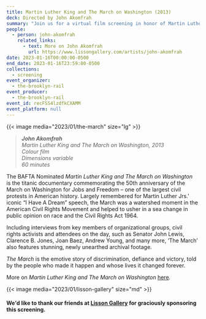 ```yaml
---
title: Martin Luther King and The March on Washington (2013)
deck: Directed by John Akomfrah
summary: "Join us for a virtual film screening in honor of Martin Luther King Jr. Day. "
people:
  - person: john-akomfrah
    related_links:
      - text: More on John Akomfrah
        url: https://www.lissongallery.com/artists/john-akomfrah
date: 2023-01-16T00:00:00-0500
end_date: 2023-01-16T23:59:00-0500
collections:
  - screening
event_organizer:
  - the-brooklyn-rail
event_producer:
  - the-brooklyn-rail
event_id: recFSS4lzdfkCXAMM
event_platform: null
---
```

{{< image media="2023/01/the-march" size="lg" >}}

> ***John Akomfrah***\
> *Martin Luther King and The March on Washington, 2013*\
> *Colour film*\
> *Dimensions variable*\
> *60 minutes*

The BAFTA Nominated *Martin Luther King and The March on Washington* is the titanic documentary commemorating the 50th anniversary of the March on Washington for Jobs and Freedom – one of the largest civil protests in American history. Largely remembered for Martin Luther Jrs.' iconic “I Have A Dream” speech, the March was a watershed moment in the American Civil Rights Movement and helped to usher in a sea change in public opinion on race and the Civil Rights Act 1964.

Including interviews from key members of organizational groups, civil rights activists and attendees on the day, such as Senator John Lewis, Clarence B. Jones, Joan Baez, Andrew Young, and many more, ‘The March’ also features stunning, newly unearthed archival footage.

*The March* is the emotive story of discrimination, defiance and victory, told by the people who made it happen and whose lives it changed forever.

M﻿ore on *Martin Luther King and The March on Washington* [here](https://www.smokingdogsfilms.com/projects/broadcast/martin-luther-king-and-the-march-on-washington/)*.*  

{{< image media="2023/01/lisson-gallery" size="md" >}}

#### W﻿e'd like to thank our friends at [Lisson Gallery](https://www.lissongallery.com/) for graciously sponsoring this screening.
